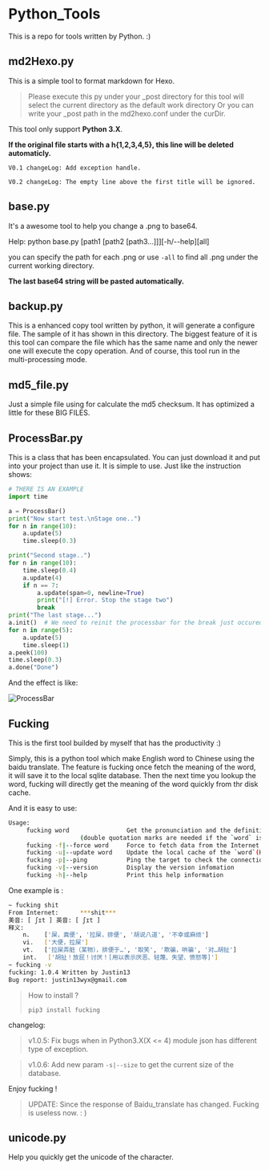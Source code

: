 # Python_Tools

This is a repo for tools written by Python. :)

## md2Hexo.py

This is a simple tool to format markdown for Hexo.
> Please execute this py under your _post directory for this tool will select the current directory as the default work directory
> Or you can write your _post path in the md2hexo.conf under the curDir.

This tool only support **Python 3.X**.

**If the original file starts with a h{1,2,3,4,5}, this line will be deleted automaticly.**

`V0.1 changeLog: Add exception handle.`

`V0.2 changeLog: The empty line above the first title will be ignored.`


## base.py

It's a awesome tool to help you change a .png to base64.

Help: python base.py [path1 [path2 [path3...]]][-h/--help][all]

you can specify the path for each .png or use `-all` to find all .png under the current working directory.

**The last base64 string will be pasted automatically.**

## backup.py

This is a enhanced copy tool written by python, it will generate a configure file. The sample of it has shown in this directory. The biggest feature of it is this tool can compare the file which has the same name and only the newer one will execute the copy operation. And of course, this tool run in the multi-processing mode.

## md5_file.py

Just a simple file using for calculate the md5 checksum. It has optimized a little for these BIG FILES.

## ProcessBar.py

This is a class that has been encapsulated. You can just download it and put into your project than use it. It is simple to use.
Just like the instruction shows:

```python
# THERE IS AN EXAMPLE
import time

a = ProcessBar()
print("Now start test.\nStage one..")
for n in range(10):
    a.update(5)
    time.sleep(0.3)

print("Second stage..")
for n in range(10):
    time.sleep(0.4)
    a.update(4)
    if n == 7:
        a.update(span=0, newline=True)
        print("[!] Error. Stop the stage two")
        break
print("The last stage...")
a.init()  # We need to reinit the processbar for the break just occured instead of the bar will continue from the breakpoint.
for n in range(5):
    a.update(5)
    time.sleep(1)
a.peek(100)
time.sleep(0.3)
a.done("Done")
```

And the effect is like:

![ProcessBar](http://omps875vw.bkt.clouddn.com/ProcessBar.gif)

## Fucking

This is the first tool builded by myself that has the productivity :)

Simply, this is a python tool which make English word to Chinese using the baidu translate. The feature is fucking once fetch the meaning of the word, it will save it to the local sqlite database. Then the next time you lookup the word, fucking will directly get the meaning of the word quickly from thr disk cache.

And it is easy to use:

```bash
Usage:
	 fucking word             	 Get the pronunciation and the definition of the `word`.
					(double quotation marks are needed if the `word` is a phrase or a sentence)
	 fucking -f|--force word  	 Force to fetch data from the Internet
	 fucking -u|--update word 	 Update the local cache of the `word`(Has the same effect of the -f)
	 fucking -p|--ping        	 Ping the target to check the connection
	 fucking -v|--version     	 Display the version infomation
	 fucking -h|--help        	 Print this help information
```

One example is :

```bash
~ fucking shit
From Internet:   	***shit***
美音: [ ʃɪt ]	英音: [ ʃɪt ]
释义:
	n.    ['屎，粪便', '拉屎，排便', '胡说八道', '不幸或麻烦']
	vi.   ['大便，拉屎']
	vt.   ['拉屎弄脏（某物），排便于…', '取笑', '欺骗，哄骗', '对…胡扯']
	int.   ['胡扯！放屁！讨厌！[用以表示厌恶、轻蔑、失望、愤怒等]']
~ fucking -v
fucking: 1.0.4 Written by Justin13
Bug report: justin13wyx@gmail.com
```

> How to install ?
> ```
> pip3 install fucking
> ```

changelog:

> v1.0.5: Fix bugs when in Python3.X(X <= 4) module json has different type of exception.

> v1.0.6: Add new param `-s|--size` to get the current size of the database.


Enjoy fucking !

> UPDATE: Since the response of Baidu_translate has changed. Fucking is useless now.  : )

## unicode.py

Help you quickly get the unicode of the character.
